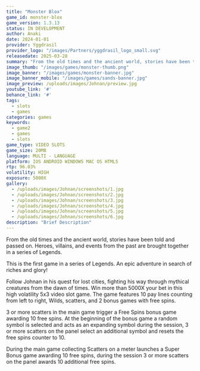 ```yaml
---
title: "Monster Blox"
game_id: monster-blox
game_version: 1.3.13
status: IN DEVELOPMENT
author: Anaki
date: 2024-01-01
provider: Yggdrasil
provider_logo: "/images/Partners/yggdrasil_logo_small.svg"
releasedate: 2025-03-28
summary: "From the old times and the ancient world, stories have been told and passed on. Heroes, villains, and events from the past are brought together in a series of Legends."
image_thumb: "/images/games/monster-thumb.png"
image_banner: "/images/games/monster-banner.jpg"
image_banner_mobile: "/images/games/sands-banner.jpg"
image_preview: /uploads/images/Johnan/preview.jpg
youtube_link: '#'
behance_link: '#'
tags:
  - slots
  - games
categories: games
keywords:
  - game2
  - games
  - slots
game_type: VIDEO SLOTS
game_size: 20MB
language: MULTI - LANGUAGE
platform: IOS ANDROID WINDOWS MAC OS HTML5
rtp: 96.03%
volatility: HIGH
exposure: 5000X
gallery:
  - /uploads/images/Johnan/screenshots/1.jpg
  - /uploads/images/Johnan/screenshots/2.jpg
  - /uploads/images/Johnan/screenshots/3.jpg
  - /uploads/images/Johnan/screenshots/4.jpg
  - /uploads/images/Johnan/screenshots/5.jpg
  - /uploads/images/Johnan/screenshots/6.jpg
description: "Brief Description"
---
```

From the old times and the ancient world, stories have been told and passed on. Heroes, villains, and events from the past are brought together in a series of Legends.

This is the first game in a series of Legends. An epic adventure in search of riches and glory!

Follow Johnan in his quest for lost cities, fighting his way through mythical creatures from the dawn of times. Win more than 5000X your bet in this high volatility 5x3 video slot game. The game features 10 pay lines counting from left to right, Wilds, scatters, and 2 bonus games with free spins.

3 or more scatters in the main game trigger a Free Spins bonus game awarding 10 free spins. At the beginning of the bonus game a random symbol is selected and acts as an expanding symbol during the session, 3 or more scatters on the panel select an additional symbol and resets the free spins counter to 10.

During the main game collecting Scatters on a meter launches a Super Bonus game awarding 10 free spins, during the session 3 or more scatters on the panel awards 10 additional free spins.
